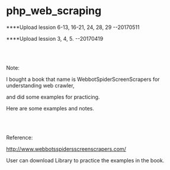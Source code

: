 # php_web_scraping


****Upload lession 6-13, 16-21, 24, 28, 29 --20170511

****Upload lession 3, 4, 5. --20170419


<br><br>

Note:


I bought a book that name is WebbotSpiderScreenScrapers for understanding web crawler, 

and did some examples for practicing.


Here are some examples and notes. 



<br><br>

Reference:



http://www.webbotsspidersscreenscrapers.com/

User can download Library to practice the examples in the book.
